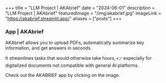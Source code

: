 +++
title = "LLM Project | AKAbrief"
date = "2024-06-01"
description = "LLM Project | AKAbrief"
featuredImage = "/img/akabrief.jpg"
imageLink = "https://akabrief.streamlit.app/"
aliases = ["posts"]
+++

### App | AKAbrief

AKAbrief allows you to upload PDFs, automatically summarize key information, and get answers in seconds.

It streamlines tasks that would otherwise take hours, 👉 especially for digitalized documents not compatible with general AI platforms.

Check out the AKABRIEF app by clicking on the image.
